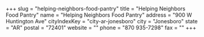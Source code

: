 +++
slug = "helping-neighbors-food-pantry"
title = "Helping Neighbors Food Pantry"
name = "Helping Neighbors Food Pantry"
address = "900 W Huntington Ave"
cityIndexKey = "city-ar-jonesboro"
city = "Jonesboro"
state = "AR"
postal = "72401"
website = ""
phone = "870 935-7298"
fax = ""
+++
